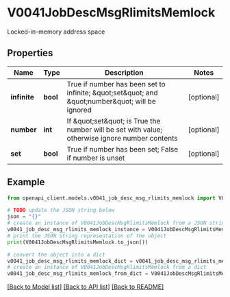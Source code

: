# V0041JobDescMsgRlimitsMemlock

Locked-in-memory address space

## Properties

Name | Type | Description | Notes
------------ | ------------- | ------------- | -------------
**infinite** | **bool** | True if number has been set to infinite; \&quot;set\&quot; and \&quot;number\&quot; will be ignored | [optional] 
**number** | **int** | If \&quot;set\&quot; is True the number will be set with value; otherwise ignore number contents | [optional] 
**set** | **bool** | True if number has been set; False if number is unset | [optional] 

## Example

```python
from openapi_client.models.v0041_job_desc_msg_rlimits_memlock import V0041JobDescMsgRlimitsMemlock

# TODO update the JSON string below
json = "{}"
# create an instance of V0041JobDescMsgRlimitsMemlock from a JSON string
v0041_job_desc_msg_rlimits_memlock_instance = V0041JobDescMsgRlimitsMemlock.from_json(json)
# print the JSON string representation of the object
print(V0041JobDescMsgRlimitsMemlock.to_json())

# convert the object into a dict
v0041_job_desc_msg_rlimits_memlock_dict = v0041_job_desc_msg_rlimits_memlock_instance.to_dict()
# create an instance of V0041JobDescMsgRlimitsMemlock from a dict
v0041_job_desc_msg_rlimits_memlock_from_dict = V0041JobDescMsgRlimitsMemlock.from_dict(v0041_job_desc_msg_rlimits_memlock_dict)
```
[[Back to Model list]](../README.md#documentation-for-models) [[Back to API list]](../README.md#documentation-for-api-endpoints) [[Back to README]](../README.md)


